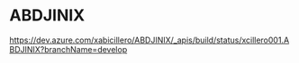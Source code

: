 # ABDJINIX
https://dev.azure.com/xabicillero/ABDJINIX/_apis/build/status/xcillero001.ABDJINIX?branchName=develop
